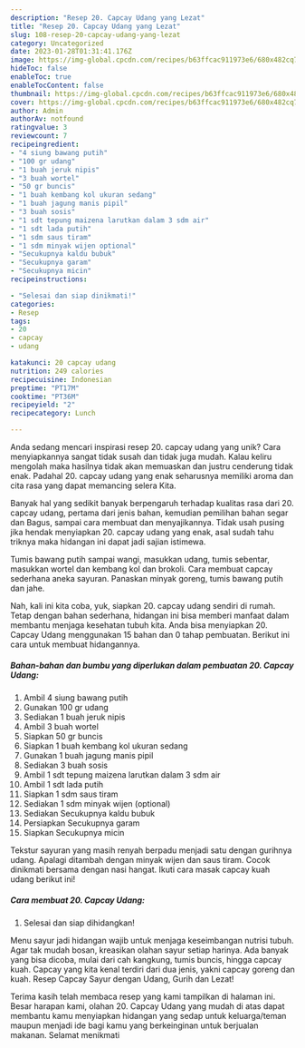 ```yaml
---
description: "Resep 20. Capcay Udang yang Lezat"
title: "Resep 20. Capcay Udang yang Lezat"
slug: 108-resep-20-capcay-udang-yang-lezat
category: Uncategorized
date: 2023-01-28T01:31:41.176Z
image: https://img-global.cpcdn.com/recipes/b63ffcac911973e6/680x482cq70/20-capcay-udang-foto-resep-utama.jpg
hideToc: false
enableToc: true
enableTocContent: false
thumbnail: https://img-global.cpcdn.com/recipes/b63ffcac911973e6/680x482cq70/20-capcay-udang-foto-resep-utama.jpg
cover: https://img-global.cpcdn.com/recipes/b63ffcac911973e6/680x482cq70/20-capcay-udang-foto-resep-utama.jpg
author: Admin
authorAv: notfound
ratingvalue: 3
reviewcount: 7
recipeingredient:
- "4 siung bawang putih"
- "100 gr udang"
- "1 buah jeruk nipis"
- "3 buah wortel"
- "50 gr buncis"
- "1 buah kembang kol ukuran sedang"
- "1 buah jagung manis pipil"
- "3 buah sosis"
- "1 sdt tepung maizena larutkan dalam 3 sdm air"
- "1 sdt lada putih"
- "1 sdm saus tiram"
- "1 sdm minyak wijen optional"
- "Secukupnya kaldu bubuk"
- "Secukupnya garam"
- "Secukupnya micin"
recipeinstructions:

- "Selesai dan siap dinikmati!"
categories:
- Resep
tags:
- 20
- capcay
- udang

katakunci: 20 capcay udang 
nutrition: 249 calories
recipecuisine: Indonesian
preptime: "PT17M"
cooktime: "PT36M"
recipeyield: "2"
recipecategory: Lunch

---
```





Anda sedang mencari inspirasi resep 20. capcay udang yang unik? Cara menyiapkannya sangat tidak susah dan tidak juga mudah. Kalau keliru mengolah maka hasilnya tidak akan memuaskan dan justru cenderung tidak enak. Padahal 20. capcay udang yang enak seharusnya memiliki aroma dan cita rasa yang dapat memancing selera Kita.





Banyak hal yang sedikit banyak berpengaruh terhadap kualitas rasa dari 20. capcay udang, pertama dari jenis bahan, kemudian pemilihan bahan segar dan Bagus, sampai cara membuat dan menyajikannya. Tidak usah pusing jika hendak menyiapkan 20. capcay udang yang enak,      asal sudah tahu triknya maka hidangan ini dapat jadi sajian istimewa.














Tumis bawang putih sampai wangi, masukkan udang, tumis sebentar, masukkan wortel dan kembang kol dan brokoli. Cara membuat capcay sederhana aneka sayuran. Panaskan minyak goreng, tumis bawang putih dan jahe.






Nah, kali ini kita coba, yuk, siapkan 20. capcay udang sendiri di rumah. Tetap dengan bahan sederhana, hidangan ini bisa memberi manfaat dalam membantu menjaga kesehatan tubuh kita. Anda bisa menyiapkan 20. Capcay Udang menggunakan 15 bahan dan 0 tahap pembuatan. Berikut ini cara untuk membuat hidangannya.

<!--inarticleads1-->

##### Bahan-bahan dan bumbu yang diperlukan dalam pembuatan 20. Capcay Udang:

1. Ambil 4 siung bawang putih
1. Gunakan 100 gr udang
1. Sediakan 1 buah jeruk nipis
1. Ambil 3 buah wortel
1. Siapkan 50 gr buncis
1. Siapkan 1 buah kembang kol ukuran sedang
1. Gunakan 1 buah jagung manis pipil
1. Sediakan 3 buah sosis
1. Ambil 1 sdt tepung maizena larutkan dalam 3 sdm air
1. Ambil 1 sdt lada putih
1. Siapkan 1 sdm saus tiram
1. Sediakan 1 sdm minyak wijen (optional)
1. Sediakan Secukupnya kaldu bubuk
1. Persiapkan Secukupnya garam
1. Siapkan Secukupnya micin


Tekstur sayuran yang masih renyah berpadu menjadi satu dengan gurihnya udang. Apalagi ditambah dengan minyak wijen dan saus tiram. Cocok dinikmati bersama dengan nasi hangat. Ikuti cara masak capcay kuah udang berikut ini! 

<!--inarticleads2-->

##### Cara membuat 20. Capcay Udang:


1. Selesai dan siap dihidangkan!

Menu sayur jadi hidangan wajib untuk menjaga keseimbangan nutrisi tubuh. Agar tak mudah bosan, kreasikan olahan sayur setiap harinya. Ada banyak yang bisa dicoba, mulai dari cah kangkung, tumis buncis, hingga capcay kuah. Capcay yang kita kenal terdiri dari dua jenis, yakni capcay goreng dan kuah. Resep Capcay Sayur dengan Udang, Gurih dan Lezat! 

Terima kasih telah membaca resep yang kami tampilkan di halaman ini. Besar harapan kami, olahan 20. Capcay Udang yang mudah di atas dapat membantu kamu menyiapkan hidangan yang sedap untuk keluarga/teman maupun menjadi ide bagi kamu yang berkeinginan untuk berjualan makanan. Selamat menikmati
